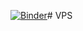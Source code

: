 [![Binder](https://mybinder.org/badge_logo.svg)](https://mybinder.org/v2/gh/vivek977/VPS.git/HEAD)# VPS
